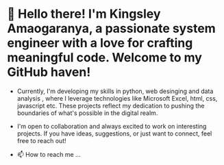 # 👋 Hello there! I'm Kingsley Amaogaranya, a passionate system engineer with a love for crafting meaningful code. Welcome to my GitHub haven!
- Currently, I'm developing my skills in python, web desinging and data analysis , where I leverage technologies like Microsoft Excel, html, css, javascript etc. These projects reflect my dedication to pushing the boundaries of what's possible in the digital realm.

- I'm open to collaboration and always excited to work on interesting projects. If you have ideas, suggestions, or just want to connect, feel free to reach out!
- 📫 How to reach me ...

<!---
amahkingsley/amahkingsley is a ✨ special ✨ repository because its `README.md` (this file) appears on your GitHub profile.
You can click the Preview link to take a look at your changes.
--->
